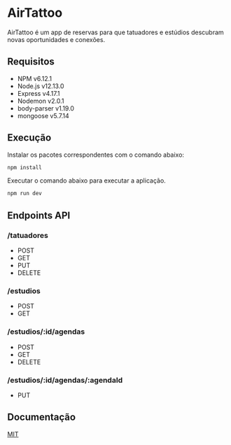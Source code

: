 # AirTattoo

AirTattoo é um app de reservas para que tatuadores e estúdios descubram novas oportunidades e conexões.

## Requisitos
  - NPM v6.12.1
  - Node.js v12.13.0
  - Express v4.17.1
  - Nodemon v2.0.1
  - body-parser v1.19.0
  - mongoose v5.7.14

## Execução

Instalar os pacotes correspondentes com o comando abaixo: 
```bash
npm install
```
Executar o comando abaixo para executar a aplicação.
```bash
npm run dev
```

## Endpoints API

### /tatuadores
- POST
- GET
- PUT 
- DELETE

### /estudios
- POST
- GET

### /estudios/:id/agendas
- POST
- GET
- DELETE

### /estudios/:id/agendas/:agendaId
- PUT

## Documentação
[MIT](https://airt-tattoo-api.herokuapp.com/api)